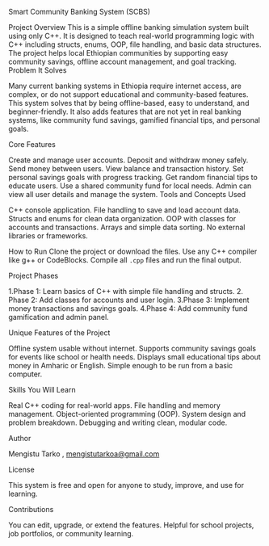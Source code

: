 

Smart Community Banking System (SCBS)

Project Overview
This is a simple offline banking simulation system built using only C++.
It is designed to teach real-world programming logic with C++ including structs, enums, OOP, file handling, and basic data structures.
The project helps local Ethiopian communities by supporting easy community savings, offline account management, and goal tracking.
Problem It Solves

Many current banking systems in Ethiopia require internet access, are complex, or do not support educational and community-based features.
This system solves that by being offline-based, easy to understand, and beginner-friendly.
It also adds features that are not yet in real banking systems, like community fund savings, gamified financial tips, and personal goals.

Core Features

Create and manage user accounts.
Deposit and withdraw money safely.
Send money between users.
View balance and transaction history.
Set personal savings goals with progress tracking.
Get random financial tips to educate users.
Use a shared community fund for local needs.
Admin can view all user details and manage the system.
Tools and Concepts Used

C++ console application.
File handling to save and load account data.
Structs and enums for clean data organization.
OOP with classes for accounts and transactions.
Arrays and simple data sorting.
No external libraries or frameworks.

How to Run
Clone the project or download the files.
Use any C++ compiler like g++ or CodeBlocks.
Compile all `.cpp` files and run the final output.

Project Phases

1.Phase 1: Learn basics of C++ with simple file handling and structs.
2. Phase 2: Add classes for accounts and user login.
3.Phase 3: Implement money transactions and savings goals.
4.Phase 4: Add community fund gamification and admin panel.

Unique Features of the Project

 Offline system usable without internet.
 Supports community savings goals for events like school or health needs.
 Displays small educational tips about money in Amharic or English.
 Simple enough to be run from a basic computer.

Skills You Will Learn

 Real C++ coding for real-world apps.
 File handling and memory management.
 Object-oriented programming (OOP).
 System design and problem breakdown.
 Debugging and writing clean, modular code.

Author

 Mengistu Tarko , mengistutarkoa@gmail.com 

License

This system is free and open for anyone to study, improve, and use for learning.

Contributions

 You can edit, upgrade, or extend the features.
 Helpful for school projects, job portfolios, or community learning.


